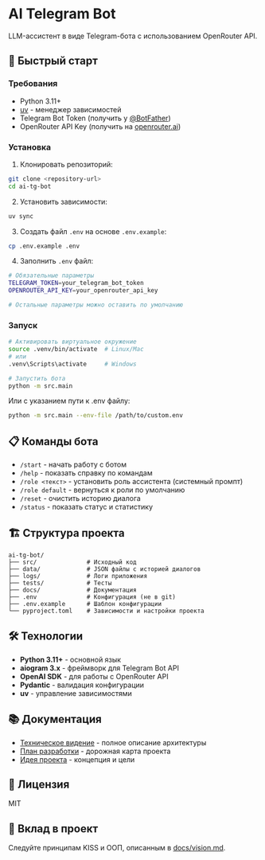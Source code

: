 # AI Telegram Bot

LLM-ассистент в виде Telegram-бота с использованием OpenRouter API.

## 🚀 Быстрый старт

### Требования

- Python 3.11+
- [uv](https://github.com/astral-sh/uv) - менеджер зависимостей
- Telegram Bot Token (получить у [@BotFather](https://t.me/botfather))
- OpenRouter API Key (получить на [openrouter.ai](https://openrouter.ai))

### Установка

1. Клонировать репозиторий:
```bash
git clone <repository-url>
cd ai-tg-bot
```

2. Установить зависимости:
```bash
uv sync
```

3. Создать файл `.env` на основе `.env.example`:
```bash
cp .env.example .env
```

4. Заполнить `.env` файл:
```bash
# Обязательные параметры
TELEGRAM_TOKEN=your_telegram_bot_token
OPENROUTER_API_KEY=your_openrouter_api_key

# Остальные параметры можно оставить по умолчанию
```

### Запуск

```bash
# Активировать виртуальное окружение
source .venv/bin/activate  # Linux/Mac
# или
.venv\Scripts\activate     # Windows

# Запустить бота
python -m src.main
```

Или с указанием пути к .env файлу:
```bash
python -m src.main --env-file /path/to/custom.env
```

## 📋 Команды бота

- `/start` - начать работу с ботом
- `/help` - показать справку по командам
- `/role <текст>` - установить роль ассистента (системный промпт)
- `/role default` - вернуться к роли по умолчанию
- `/reset` - очистить историю диалога
- `/status` - показать статус и статистику

## 🏗️ Структура проекта

```
ai-tg-bot/
├── src/              # Исходный код
├── data/             # JSON файлы с историей диалогов
├── logs/             # Логи приложения
├── tests/            # Тесты
├── docs/             # Документация
├── .env              # Конфигурация (не в git)
├── .env.example      # Шаблон конфигурации
└── pyproject.toml    # Зависимости и настройки проекта
```

## 🛠️ Технологии

- **Python 3.11+** - основной язык
- **aiogram 3.x** - фреймворк для Telegram Bot API
- **OpenAI SDK** - для работы с OpenRouter API
- **Pydantic** - валидация конфигурации
- **uv** - управление зависимостями

## 📚 Документация

- [Техническое видение](docs/vision.md) - полное описание архитектуры
- [План разработки](docs/tasklist.md) - дорожная карта проекта
- [Идея проекта](docs/idea.md) - концепция и цели

## 📄 Лицензия

MIT

## 🤝 Вклад в проект

Следуйте принципам KISS и ООП, описанным в [docs/vision.md](docs/vision.md).

